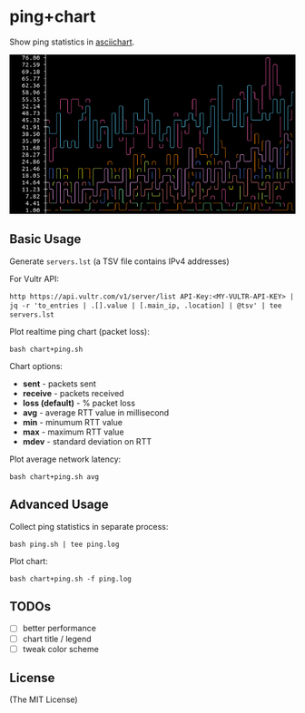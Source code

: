 # ping+chart

Show ping statistics in [asciichart](https://github.com/kroitor/asciichart).

![screenshot.png](docs/screenshot.png)

## Basic Usage

Generate `servers.lst` (a TSV file contains IPv4 addresses)

For Vultr API:

    http https://api.vultr.com/v1/server/list API-Key:<MY-VULTR-API-KEY> | jq -r 'to_entries | .[].value | [.main_ip, .location] | @tsv' | tee servers.lst

Plot realtime ping chart (packet loss):

    bash chart+ping.sh

Chart options:

- **sent** - packets sent
- **receive** - packets received
- **loss (default)** - % packet loss
- **avg** - average RTT value in millisecond
- **min** - minumum RTT value
- **max** - maximum RTT value
- **mdev** - standard deviation on RTT

Plot average network latency:

    bash chart+ping.sh avg

## Advanced Usage

Collect ping statistics in separate process:

    bash ping.sh | tee ping.log

Plot chart:

    bash chart+ping.sh -f ping.log

## TODOs

- [ ] better performance
- [ ] chart title / legend
- [ ] tweak color scheme

## License

(The MIT License)
